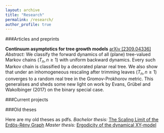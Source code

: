 ```yaml
---
layout: archive
title: "Research"
permalink: /research/
author_profile: true
---
```


###Articles and preprints

**Continuum asymptotics for tree growth models** <a href="https://arxiv.org/abs/2309.04336">arXiv [2309.04336]</a>
*Abstract:* We classify the forward dynamics of all (plane) tree-valued Markov chains $(T_n,n\geq 1)$ with uniform backward dynamics. Every such Markov chain is classified by a decorated planar real tree. We also show that under an inhomogeneous rescaling after trimming leaves $(T_n,n\geq 1)$ converges to a random real tree in the Gromov-Prokhorov metric. This generalises and sheds some new light on work by Evans, Grübel and Wakolbinger (2017) on the binary special case.

###Current projects

###Old theses 

Here are my old theses as pdfs. 
*Bachelor thesis:* [The Scaling Limit of the Erdös-Rény Graph](/files/Bachelor_thesis.pdf)
*Master thesis:* [Ergodicity of the dynamical XY-model](/files/Master_thesis.pdf)